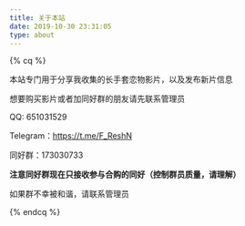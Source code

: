 ```yaml
---
title: 关于本站
date: 2019-10-30 23:31:05
type: about
---
```

{% cq %}

本站专门用于分享我收集的长手套恋物影片，以及发布新片信息

想要购买影片或者加同好群的朋友请先联系管理员

QQ: 651031529

Telegram：https://t.me/F_ReshN

同好群：173030733

**注意同好群现在只接收参与合购的同好（控制群员质量，请理解）**

如果群不幸被和谐，请联系管理员

{% endcq %}
